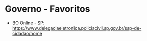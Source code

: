 # Governo - Favoritos
- BO Online - SP: <https://www.delegaciaeletronica.policiacivil.sp.gov.br/ssp-de-cidadao/home>
